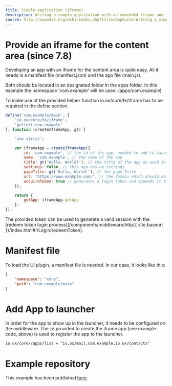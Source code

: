 ```yaml
---
title: Simple application (iframe)
description: Writing a simple application with an embedded iframe and launcher link
source: http://oxpedia.org/wiki/index.php?title=AppSuite:Writing_a_simple_application_with_embedded_iframe
---
```


# Provide an iframe for the content area (since 7.8)

Developing an app with an iframe for the content area is quite easy.
All it needs is a manifest file (manifest.json) and the app file (main.js).

Both should be located in an designated folder in the apps folder.
In this example the namespace 'com.example' will be used. (apps/com.example)

To make use of the provided helper function io.ox/core/tk/iframe has to be required in the define section.

```JavaScript
define('com.example/main', [
    'io.ox/core/tk/iframe',
    'gettext!com.example'
], function (createIframeApp, gt) {

    'use strict';

    var iframeApp = createIframeApp({
        id: 'com.example', // the id of the app, needed to add to launcher
        name: 'com.example', // the name of the app
        title: gt('Hallo, World!'), // the title of the app as used in the launcher
        settings: false, // this app has no settings
        pageTitle: gt('Hallo, World!'), // the page Title
        url: 'https://www.example.com/', // the domain which should be used for the iframe
        acquireToken: true // generates a login token and appends it to the supplied url as ox_token parameter
    });

    return {
        getApp: iframeApp.getApp
    };
});
```

The provided token can be used to generate a valid session with the [redeem token login process](/components/middleware/http{{ site.baseurl }}/index.html#!/Login/redeemToken).

# Manifest file

To load the UI plugin, a manifest file is needed.
In our case, it looks like this:

```JSON
{
    "namespace": "core",
    "path": "com.example/main"
}
```

# Add App to launcher

In order for the app to show up in the launcher, it needs to be configured on the middleware.
The `id` provided to create the iframe app (see example code, above) is used to register the app to the launcher.

```properties
io.ox/core//apps/list = "io.ox/mail,com.example,io.ox/contacts"
```

# Example repository

This example has been published [here](https://gitlab.open-xchange.com/frontend/examples/iframe).
